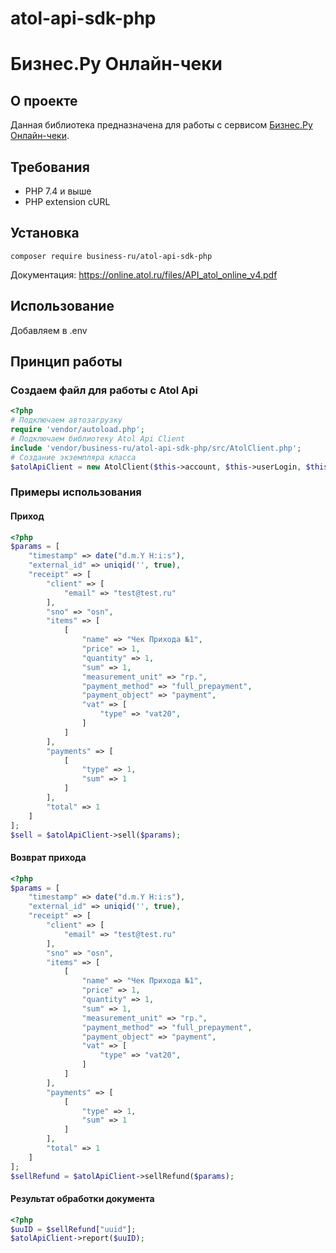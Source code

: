 # atol-api-sdk-php

# Бизнес.Ру Онлайн-чеки

## О проекте

Данная библиотека предназначена для работы с
сервисом [Бизнес.Ру Онлайн-чеки](https://online-check.business.ru/).

## Требования

* PHP 7.4 и выше
* PHP extension cURL

## Установка

```
composer require business-ru/atol-api-sdk-php
```

Документация: https://online.atol.ru/files/API_atol_online_v4.pdf

## Использование

Добавляем в .env

## Принцип работы

### Создаем файл для работы с Atol Api

```php
<?php
# Подключаем автозагрузку
require 'vendor/autoload.php';
# Подключаем библиотеку Atol Api Client
include 'vendor/business-ru/atol-api-sdk-php/src/AtolClient.php';
# Создание экземпляра класса
$atolApiClient = new AtolClient($this->account, $this->userLogin, $this->integrationPassword);
```

### Примеры использования

#### Приход

```php
<?php
$params = [
    "timestamp" => date("d.m.Y H:i:s"),
    "external_id" => uniqid('', true),
    "receipt" => [
        "client" => [
            "email" => "test@test.ru"
        ],
        "sno" => "osn",
        "items" => [
            [
                "name" => "Чек Прихода №1",
                "price" => 1,
                "quantity" => 1,
                "sum" => 1,
                "measurement_unit" => "гр.",
                "payment_method" => "full_prepayment",
                "payment_object" => "payment",
                "vat" => [
                    "type" => "vat20",
                ]
            ]
        ],
        "payments" => [
            [
                "type" => 1,
                "sum" => 1
            ]
        ],
        "total" => 1
    ]
];
$sell = $atolApiClient->sell($params);
```

#### Возврат прихода

```php
<?php
$params = [
    "timestamp" => date("d.m.Y H:i:s"),
    "external_id" => uniqid('', true),
    "receipt" => [
        "client" => [
            "email" => "test@test.ru"
        ],
        "sno" => "osn",
        "items" => [
            [
                "name" => "Чек Прихода №1",
                "price" => 1,
                "quantity" => 1,
                "sum" => 1,
                "measurement_unit" => "гр.",
                "payment_method" => "full_prepayment",
                "payment_object" => "payment",
                "vat" => [
                    "type" => "vat20",
                ]
            ]
        ],
        "payments" => [
            [
                "type" => 1,
                "sum" => 1
            ]
        ],
        "total" => 1
    ]
];
$sellRefund = $atolApiClient->sellRefund($params);
```

#### Результат обработки документа

```php
<?php
$uuID = $sellRefund["uuid"];
$atolApiClient->report($uuID);
```

